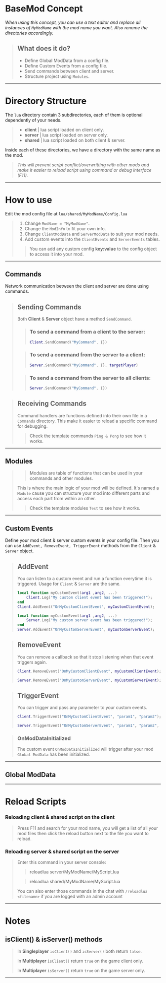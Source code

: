 # BaseMod Concept

*When using this concept, you can use a text editor and replace all instances of `MyModName` with the mod name you want. Also rename the directories accordingly.*

> ## What does it do?
> - Define Global ModData from a config file.
> - Define Custom Events from a config file.
> - Send commands between client and server.
> - Structure project using `Modules`.

---

# **Directory Structure**
The `lua` directory contain 3 subdirectories, each of them is optional dependently of your needs.
> - **client** | lua script loaded on client only.
> - **server** | lua script loaded on server only.
> - **shared** | lua script loaded on both client & server.

Inside each of these directories, we have a directory with the same name as the mod.  
>*This will prevent script conflict/overwritting with other mods and make it easier to reload script using command or debug interface (F11).*

---

# **How to use**

Edit the mod config file at ```lua/shared/MyModName/Config.lua```
> 1) Change `ModName = "MyModName"`.
> 2) Change the `ModInfo` to fit your own info.
> 3) Change `ClientModData` and `ServerModData` to suit your mod needs.
> 4) Add custom events into the `ClientEvents` and `ServerEvents` tables.
> > You can add any custom config **key:value** to the config object to access it into your mod.

---

## Commands

Network communication between the client and server are done using commands.

> ## Sending Commands
> 
> Both **Client** & **Server** object have a method `SendCommand`.
> 
> > ### To send a command from a client to the server:
> > ```lua
> > Client.SendCommand("MyCommand", {})
> > ```
>
> > ### To send a command from the server to a client:
> > ```lua
> > Server.SendCommand("MyCommand", {}, targetPlayer)
> > ```
>
> > ### To send a command from the server to all clients:
> > ```lua
> > Server.SendCommand("MyCommand", {})
> > ```

> ## Receiving Commands
> 
> Command handlers are functions defined into their own file in a `Commands` directory. This make it easier to reload a specific command for debugging.
> > Check the template commands `Ping & Pong` to see how it works. 

---

## Modules

> > Modules are table of functions that can be used in your commands and other modules.
> 
> This is where the main logic of your mod will be defined. 
> It's named a `Module` cause you can structure your mod into different parts and access each part from within an other.
> > Check the template modules `Test` to see how it works.

---

## Custom Events

Define your mod client & server custom events in your config file.
Then you can use `AddEvent, RemoveEvent, TriggerEvent` methods from the `Client` & `Server` object.

> ## AddEvent
> 
> You can listen to a custom event and run a function everytime it is triggered.
> Usage for `Client` & `Server` are the same.
> 
> ```lua
> local function myCustomEvent(arg1 ,arg2, ...)
>     Client.Log("My custom client event has been triggered!");
> end
> Client.AddEvent("OnMyCustomClientEvent", myCustomClientEvent);
> ```
> ```lua
> local function myCustomEvent(arg1 ,arg2, ...)
>     Server.Log("My custom server event has been triggered!");
> end
> Server.AddEvent("OnMyCustomServerEvent", myCustomServerEvent);
> ```

> ## RemoveEvent
> 
> You can remove a callback so that it stop listening when that event triggers again.
> ```lua
> Client.RemoveEvent("OnMyCustomClientEvent", myCustomClientEvent);
> ```
> ```lua
> Server.RemoveEvent("OnMyCustomServerEvent", myCustomServerEvent);
> ```

> ## TriggerEvent
> 
> You can trigger and pass any parameter to your custom events.
> ```lua
> Client.TriggerEvent("OnMyCustomClientEvent", "param1", "param2");
> ```
> ```lua
> Server.TriggerEvent("OnMyCustomServerEvent", "param1", "param2", "param3");
> ```

> ### OnModDataInitialized
> The custom event `OnModDataInitialized` will trigger after your mod `Global ModData` has been initialized.

---

## Global ModData



---

# **Reload Scripts**

### Reloading **client** & **shared** script on the client

> Press F11 and search for your mod name, you will get a list of all your mod files then click the reload button next to the file you want to reload.

### Reloading **server** & **shared** script on the server

> Enter this command in your server console:
> > reloadlua server/MyModName/MyScript.lua
>
> > reloadlua shared/MyModName/MyScript.lua
>
> You can also enter those commands in the chat with `/reloadlua <filename>` if you are logged with an admin account

---

# **Notes**

## **isClient()** & **isServer()** methods

> In **Singleplayer** `isClient()` and `isServer()` both return `false`.
>
> In **Multiplayer** `isClient()` return `true` on the game client only.
>
> In **Multiplayer** `isServer()` return `true` on the game server only.

---

